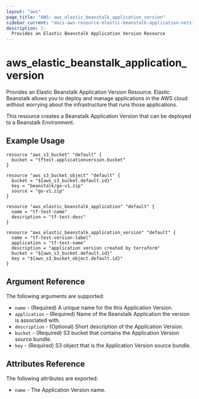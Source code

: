 ```yaml
---
layout: "aws"
page_title: "AWS: aws_elastic_beanstalk_application_version"
sidebar_current: "docs-aws-resource-elastic-beanstalk-application-version"
description: |-
  Provides an Elastic Beanstalk Application Version Resource
---
```


# aws\_elastic\_beanstalk\_application\_<wbr>version

Provides an Elastic Beanstalk Application Version Resource. Elastic Beanstalk allows
you to deploy and manage applications in the AWS cloud without worrying about
the infrastructure that runs those applications.

This resource creates a Beanstalk Application Version that can be deployed to a Beanstalk
Environment.

## Example Usage

```
resource "aws_s3_bucket" "default" {
  bucket = "tftest.applicationversion.bucket"
}

resource "aws_s3_bucket_object" "default" {
  bucket = "${aws_s3_bucket.default.id}"
  key = "beanstalk/go-v1.zip"
  source = "go-v1.zip"
}

resource "aws_elastic_beanstalk_application" "default" {
  name = "tf-test-name"
  description = "tf-test-desc"
}

resource "aws_elastic_beanstalk_application_version" "default" {
  name = "tf-test-version-label"
  application = "tf-test-name"
  description = "application version created by terraform"
  bucket = "${aws_s3_bucket.default.id}"
  key = "${aws_s3_bucket_object.default.id}"
}
```

## Argument Reference

The following arguments are supported:

* `name` - (Required) A unique name for the this Application Version.
* `application` - (Required) Name of the Beanstalk Application the version is associated with.
* `description` - (Optional) Short description of the Application Version.
* `bucket` - (Required) S3 bucket that contains the Application Version source bundle.
* `key` - (Required) S3 object that is the Application Version source bundle.

## Attributes Reference

The following attributes are exported:

* `name` - The Application Version name.
